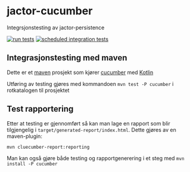 # jactor-cucumber
Integrsjonstesting av jactor-persistence

[![run tests](https://github.com/jactor-rises/jactor-cucumber/actions/workflows/version.yaml/badge.svg)](https://github.com/jactor-rises/jactor-cucumber/actions/workflows/version.yaml)
[![scheduled integration tests](https://github.com/jactor-rises/jactor-cucumber/actions/workflows/schedule.yaml/badge.svg)](https://github.com/jactor-rises/jactor-cucumber/actions/workflows/schedule.yaml)

## Integrasjonstesting med maven
Dette er et [maven](https://maven.apache.org) prosjekt som kjører [cucumber](https://cucumber.io) med [Kotlin](https://kotlinlang.org)

Utføring av testing gjøres med kommandoen `mvn test -P cucumber` i rotkatalogen til prosjektet

## Test rapportering

Etter at testing er gjennomført så kan man lage en rapport som blir tilgjengelig i
`target/generated-report/index.html`. Dette gjøres av en maven-plugin:
```
mvn cluecumber-report:reporting
```
Man kan også gjøre både testing og rapportgenerering i et steg med `mvn install -P cucumber`
